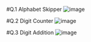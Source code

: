 #Q.1 Alphabet Skipper
![image](https://github.com/user-attachments/assets/e8da0f29-8966-4fe5-a7bc-d0d7061e2ec6)

#Q.2 Digit Counter
![image](https://github.com/user-attachments/assets/2b301868-f196-4066-8f41-17676da643ef)

#Q.3 Digit Addition
![image](https://github.com/user-attachments/assets/65ad9874-d24a-4a83-bc71-021de0af2e24)


